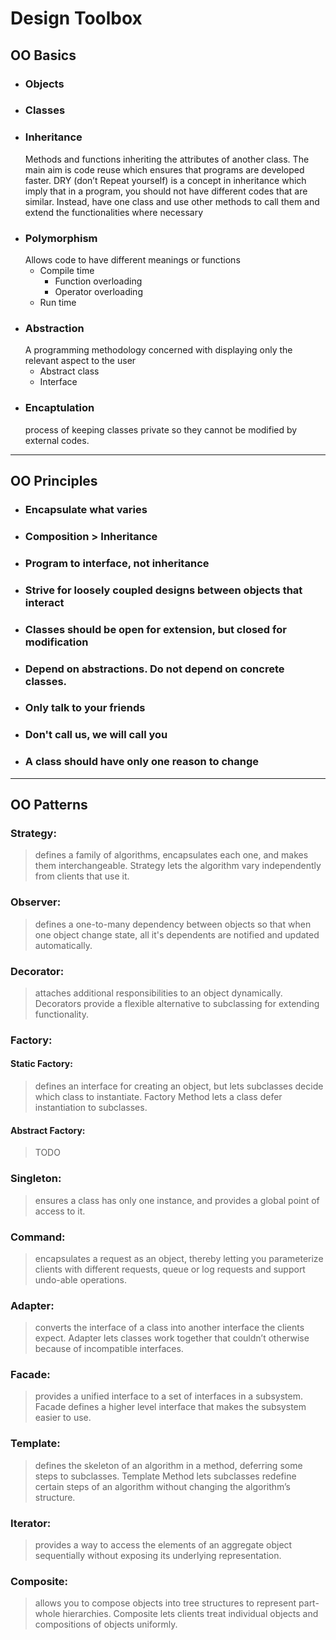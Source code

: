 # Design Toolbox

## OO Basics

- ### Objects
- ### Classes
- ### Inheritance
  Methods and functions inheriting the attributes of another class. The main aim is code reuse which ensures that programs are developed faster. DRY (don’t Repeat yourself) is a concept in inheritance which imply that in a program, you should not have different codes that are similar. Instead, have one class and use other methods to call them and extend the functionalities where necessary
- ### Polymorphism
  Allows code to have different meanings or functions
  - Compile time
    - Function overloading
    - Operator overloading
  - Run time
- ### Abstraction
  A programming methodology concerned with displaying only the relevant aspect to the user
  - Abstract class
  - Interface
- ### Encaptulation
  process of keeping classes private so they cannot be modified by external codes.

---

## OO Principles

- ### Encapsulate what varies
- ### Composition > Inheritance
- ### Program to interface, not inheritance
- ### Strive for loosely coupled designs between objects that interact
- ### Classes should be open for extension, but closed for modification
- ### Depend on abstractions. Do not depend on concrete classes.
- ### Only talk to your friends
- ### Don't call us, we will call you
- ### A class should have only one reason to change

---

## OO Patterns

### Strategy:

> defines a family of algorithms, encapsulates each one, and makes them interchangeable. Strategy lets the algorithm vary independently from clients that use it.

### Observer:

> defines a one-to-many dependency between objects so that when one object change state, all it's dependents are notified and updated automatically.

### Decorator:

> attaches additional responsibilities to an object dynamically. Decorators provide a flexible alternative to subclassing for extending functionality.

### Factory:

#### Static Factory:

> defines an interface for creating an object, but lets subclasses decide which class to instantiate. Factory Method lets a class defer instantiation to subclasses.

#### Abstract Factory:

> TODO

### Singleton:

> ensures a class has only one
> instance, and provides a global point of access to it.

### Command:

> encapsulates a request as an object, thereby letting you parameterize clients with different requests, queue or log requests and support undo-able operations.

### Adapter:

> converts the interface of a class into another interface the clients expect. Adapter lets
> classes work together that couldn’t otherwise because of incompatible interfaces.

### Facade:

> provides a unified interface to a set of interfaces in a subsystem. Facade defines a higher level interface that makes the subsystem easier to use.

### Template:

> defines the skeleton of an algorithm in a method, deferring some steps to subclasses. Template Method lets subclasses redefine certain steps of an algorithm without changing the algorithm’s structure.

### Iterator:

> provides a way to access the elements of an aggregate object sequentially without exposing its underlying representation.

### Composite:

> allows you to compose objects into tree structures to represent part-whole hierarchies. Composite lets clients treat individual objects and compositions of objects uniformly.
